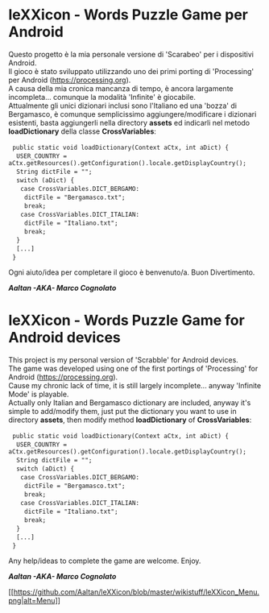 # leXXicon - Words Puzzle Game per Android

Questo progetto è la mia personale versione di 'Scarabeo' per i dispositivi Android.  
Il gioco è stato sviluppato utilizzando uno dei primi porting di 'Processing' per Android (https://processing.org).  
A causa della mia cronica mancanza di tempo, è ancora largamente incompleta... comunque la modalità 'Infinite' è giocabile.  
Attualmente gli unici dizionari inclusi sono l'Italiano ed una 'bozza' di Bergamasco, è comunque semplicissimo aggiungere/modificare i dizionari esistenti, basta aggiungerli nella directory **assets** ed indicarli nel metodo **loadDictionary** della classe **CrossVariables**:  

&nbsp;&nbsp;`public static void loadDictionary(Context aCtx, int aDict) {`  
&nbsp;&nbsp;&nbsp;&nbsp;`USER_COUNTRY = aCtx.getResources().getConfiguration().locale.getDisplayCountry();`  
&nbsp;&nbsp;&nbsp;&nbsp;`String dictFile = "";`  
&nbsp;&nbsp;&nbsp;&nbsp;`switch (aDict) {`  
&nbsp;&nbsp;&nbsp;&nbsp;&nbsp;&nbsp;`case CrossVariables.DICT_BERGAMO:`  
&nbsp;&nbsp;&nbsp;&nbsp;&nbsp;&nbsp;&nbsp;&nbsp;`dictFile = "Bergamasco.txt";`  
&nbsp;&nbsp;&nbsp;&nbsp;&nbsp;&nbsp;&nbsp;&nbsp;`break;`  
&nbsp;&nbsp;&nbsp;&nbsp;&nbsp;&nbsp;`case CrossVariables.DICT_ITALIAN:`  
&nbsp;&nbsp;&nbsp;&nbsp;&nbsp;&nbsp;&nbsp;&nbsp;`dictFile = "Italiano.txt";`  
&nbsp;&nbsp;&nbsp;&nbsp;&nbsp;&nbsp;&nbsp;&nbsp;`break;`  
&nbsp;&nbsp;&nbsp;&nbsp;`}`  
&nbsp;&nbsp;&nbsp;&nbsp;`[...]`  
&nbsp;&nbsp;`}` 

Ogni aiuto/idea per completare il gioco è benvenuto/a.
Buon Divertimento.

_**Aaltan -AKA- Marco Cognolato**_


# leXXicon - Words Puzzle Game for Android devices

This project is my personal version of 'Scrabble' for Android devices.  
The game was developed using one of the first portings of 'Processing' for Android (https://processing.org).  
Cause my chronic lack of time, it is still largely incomplete... anyway 'Infinite Mode' is playable.  
Actually only Italian and Bergamasco dictionary are included, anyway it's simple to add/modify them, just put the dictionary you want to use in directory **assets**, then modify method **loadDictionary** of **CrossVariables**: 


&nbsp;&nbsp;`public static void loadDictionary(Context aCtx, int aDict) {`  
&nbsp;&nbsp;&nbsp;&nbsp;`USER_COUNTRY = aCtx.getResources().getConfiguration().locale.getDisplayCountry();`  
&nbsp;&nbsp;&nbsp;&nbsp;`String dictFile = "";`  
&nbsp;&nbsp;&nbsp;&nbsp;`switch (aDict) {`  
&nbsp;&nbsp;&nbsp;&nbsp;&nbsp;&nbsp;`case CrossVariables.DICT_BERGAMO:`  
&nbsp;&nbsp;&nbsp;&nbsp;&nbsp;&nbsp;&nbsp;&nbsp;`dictFile = "Bergamasco.txt";`  
&nbsp;&nbsp;&nbsp;&nbsp;&nbsp;&nbsp;&nbsp;&nbsp;`break;`  
&nbsp;&nbsp;&nbsp;&nbsp;&nbsp;&nbsp;`case CrossVariables.DICT_ITALIAN:`  
&nbsp;&nbsp;&nbsp;&nbsp;&nbsp;&nbsp;&nbsp;&nbsp;`dictFile = "Italiano.txt";`  
&nbsp;&nbsp;&nbsp;&nbsp;&nbsp;&nbsp;&nbsp;&nbsp;`break;`  
&nbsp;&nbsp;&nbsp;&nbsp;`}`  
&nbsp;&nbsp;&nbsp;&nbsp;`[...]`  
&nbsp;&nbsp;`}` 

Any help/ideas to complete the game are welcome.
Enjoy.

_**Aaltan -AKA- Marco Cognolato**_

[[https://github.com/Aaltan/leXXicon/blob/master/wikistuff/leXXicon_Menu.png|alt=Menu]]
